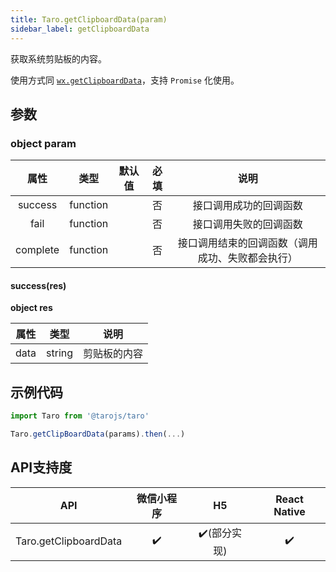 ```yaml
---
title: Taro.getClipboardData(param)
sidebar_label: getClipboardData
---
```


获取系统剪贴板的内容。

使用方式同 [`wx.getClipboardData`](https://developers.weixin.qq.com/miniprogram/dev/api/wx.getClipboardData.html)，支持 `Promise` 化使用。

## 参数

### object param

属性|类型|默认值|必填|说明
:-:|:-:|:-:|:-:|:-:
success|function| |否|接口调用成功的回调函数
fail|function| |否|接口调用失败的回调函数
complete|function| |否|接口调用结束的回调函数（调用成功、失败都会执行）

#### success(res)

**object res**

属性|类型|说明
:-:|:-:|:-:
data|string|剪贴板的内容

## 示例代码

```jsx
import Taro from '@tarojs/taro'

Taro.getClipBoardData(params).then(...)
```

## API支持度


| API | 微信小程序 | H5 | React Native |
| :-: | :-: | :-: | :-: |
| Taro.getClipboardData | ✔️ | ✔️(部分实现) | ✔️ |

